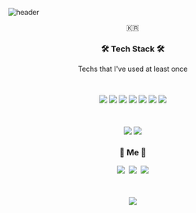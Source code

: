 
 
![header](https://capsule-render.vercel.app/api?type=soft&color=auto&height=150&section=header&text=SeungwonJo&fontSize=70&animation=twinkling)
  

  <p align="center">🇰🇷</p>
  
<h3 align="center">🛠 Tech Stack 🛠</h3>

<p align="center"> Techs that I've used at least once </p>

<br />
<p align="center">
  <img src="https://img.shields.io/badge/HTML-E34F26?style=flat-square&logo=HTML5&logoColor=white"/>
  <img src="https://img.shields.io/badge/CSS-1572B6?style=flat-square&logo=CSS3&logoColor=white"/>
  <img src="https://img.shields.io/badge/Javascript-F7DF1E?style=flat-square&logo=JavaScript&logoColor=black"/>
  <img src="https://img.shields.io/badge/React-61DAFB?style=flat-square&logo=React&logoColor=white"/>
  <img src="https://img.shields.io/badge/Typescript-3178C6?style=flat-square&logo=Typescript&logoColor=white"/>
   <img src="https://img.shields.io/badge/Redux-764ABC?style=flat-square&logo=React&logoColor=white"/>
   <img src="https://img.shields.io/badge/Styled-components-DB7093?style=flat-square&logo=styled-components&logoColor=white"/>
  </p>
  <br/>
  <p align="center">
   <img src="https://img.shields.io/badge/Redux-764ABC?style=flat-square&logo=React&logoColor=white"/>
   <img src="https://img.shields.io/badge/Styled-components-DB7093?style=flat-square&logo=styled-components&logoColor=white"/>
  </p>
  
<h3 align="center"> 🧸 Me 🧸 </h3>
<p align="center">
  <a href="https://velog.io/@frontjsw"><img src="https://img.shields.io/badge/Tech%20Blog-11B48A?style=flat-square&logo=Vimeo&logoColor=white&link=https://velog.io/@frontjsw"/></a>&nbsp
  <a href="https://www.instagram.com/jo_seungwon/"><img src="https://img.shields.io/badge/Instagram-E4405F?style=flat-square&logo=Instagram&logoColor=white&link=https://www.instagram.com/jo_seungwon/"/></a>&nbsp
  <a href="mailto:frontjsw@naver.com"><img src="https://img.shields.io/badge/Gmail-d14836?style=flat-square&logo=Gmail&logoColor=white&link=frontjsw@naver.com"/></a>
</p>
<br>
  
<p align="center">
<a href="https://hits.seeyoufarm.com"><img src="https://hits.seeyoufarm.com/api/count/incr/badge.svg?url=https%3A%2F%2Fgithub.com%2Ffrontjsw&count_bg=%23A3D1F5&title_bg=%23CD9F29&icon=github.svg&icon_color=%23FDFDFD&title=hits&edge_flat=false"/></a>
</p>
